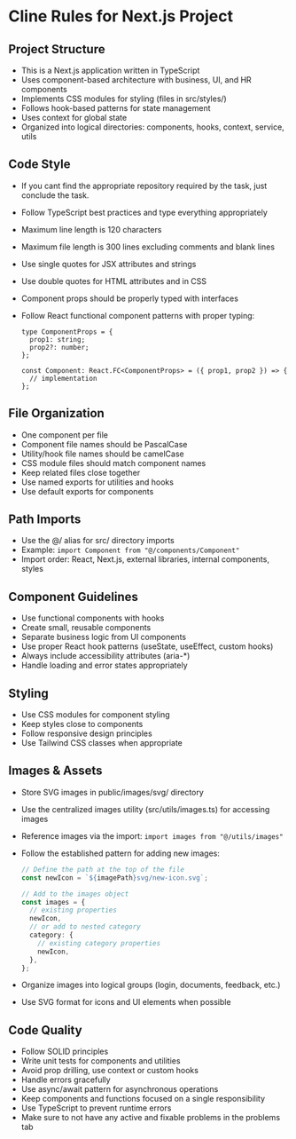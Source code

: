 # Cline Rules for Next.js Project

## Project Structure

- This is a Next.js application written in TypeScript
- Uses component-based architecture with business, UI, and HR components
- Implements CSS modules for styling (files in src/styles/)
- Follows hook-based patterns for state management
- Uses context for global state
- Organized into logical directories: components, hooks, context, service, utils

## Code Style

- If you cant find the appropriate repository required by the task, just conclude the task.
- Follow TypeScript best practices and type everything appropriately
- Maximum line length is 120 characters
- Maximum file length is 300 lines excluding comments and blank lines
- Use single quotes for JSX attributes and strings
- Use double quotes for HTML attributes and in CSS
- Component props should be properly typed with interfaces
- Follow React functional component patterns with proper typing:

  ```tsx
  type ComponentProps = {
    prop1: string;
    prop2?: number;
  };

  const Component: React.FC<ComponentProps> = ({ prop1, prop2 }) => {
    // implementation
  };
  ```

## File Organization

- One component per file
- Component file names should be PascalCase
- Utility/hook file names should be camelCase
- CSS module files should match component names
- Keep related files close together
- Use named exports for utilities and hooks
- Use default exports for components

## Path Imports

- Use the @/ alias for src/ directory imports
- Example: `import Component from "@/components/Component"`
- Import order: React, Next.js, external libraries, internal components, styles

## Component Guidelines

- Use functional components with hooks
- Create small, reusable components
- Separate business logic from UI components
- Use proper React hook patterns (useState, useEffect, custom hooks)
- Always include accessibility attributes (aria-\*)
- Handle loading and error states appropriately

## Styling

- Use CSS modules for component styling
- Keep styles close to components
- Follow responsive design principles
- Use Tailwind CSS classes when appropriate

## Images & Assets

- Store SVG images in public/images/svg/ directory
- Use the centralized images utility (src/utils/images.ts) for accessing images
- Reference images via the import: `import images from "@/utils/images"`
- Follow the established pattern for adding new images:

  ```ts
  // Define the path at the top of the file
  const newIcon = `${imagePath}svg/new-icon.svg`;

  // Add to the images object
  const images = {
    // existing properties
    newIcon,
    // or add to nested category
    category: {
      // existing category properties
      newIcon,
    },
  };
  ```

- Organize images into logical groups (login, documents, feedback, etc.)
- Use SVG format for icons and UI elements when possible

## Code Quality

- Follow SOLID principles
- Write unit tests for components and utilities
- Avoid prop drilling, use context or custom hooks
- Handle errors gracefully
- Use async/await pattern for asynchronous operations
- Keep components and functions focused on a single responsibility
- Use TypeScript to prevent runtime errors
- Make sure to not have any active and fixable problems in the problems tab